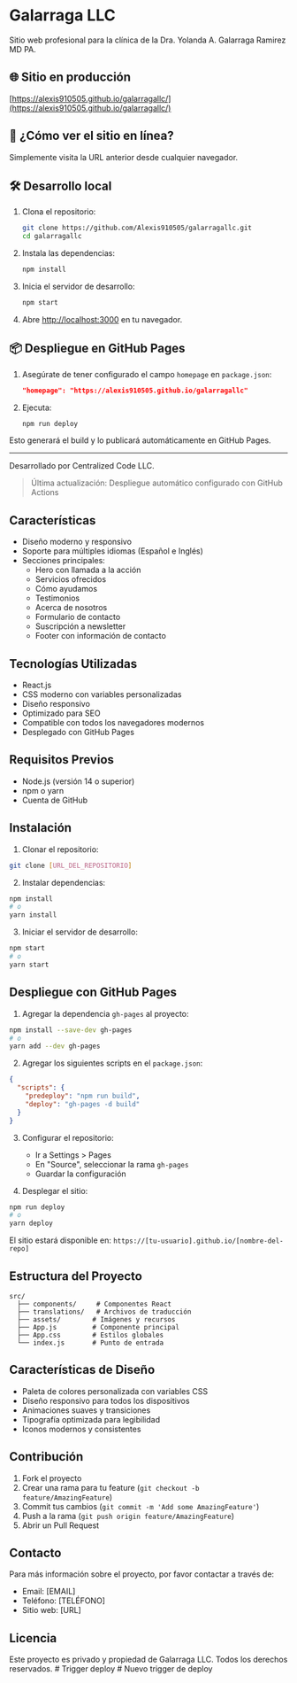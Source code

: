 # Galarraga LLC

Sitio web profesional para la clínica de la Dra. Yolanda A. Galarraga Ramirez MD PA.

## 🌐 Sitio en producción

[https://alexis910505.github.io/galarragallc/](https://alexis910505.github.io/galarragallc/)

## 🚀 ¿Cómo ver el sitio en línea?

Simplemente visita la URL anterior desde cualquier navegador.

## 🛠️ Desarrollo local

1. Clona el repositorio:
   ```bash
   git clone https://github.com/Alexis910505/galarragallc.git
   cd galarragallc
   ```
2. Instala las dependencias:
   ```bash
   npm install
   ```
3. Inicia el servidor de desarrollo:
   ```bash
   npm start
   ```
4. Abre [http://localhost:3000](http://localhost:3000) en tu navegador.

## 📦 Despliegue en GitHub Pages

1. Asegúrate de tener configurado el campo `homepage` en `package.json`:
   ```json
   "homepage": "https://alexis910505.github.io/galarragallc"
   ```
2. Ejecuta:
   ```bash
   npm run deploy
   ```

Esto generará el build y lo publicará automáticamente en GitHub Pages.

---

Desarrollado por Centralized Code LLC.

> Última actualización: Despliegue automático configurado con GitHub Actions

## Características

- Diseño moderno y responsivo
- Soporte para múltiples idiomas (Español e Inglés)
- Secciones principales:
  - Hero con llamada a la acción
  - Servicios ofrecidos
  - Cómo ayudamos
  - Testimonios
  - Acerca de nosotros
  - Formulario de contacto
  - Suscripción a newsletter
  - Footer con información de contacto

## Tecnologías Utilizadas

- React.js
- CSS moderno con variables personalizadas
- Diseño responsivo
- Optimizado para SEO
- Compatible con todos los navegadores modernos
- Desplegado con GitHub Pages

## Requisitos Previos

- Node.js (versión 14 o superior)
- npm o yarn
- Cuenta de GitHub

## Instalación

1. Clonar el repositorio:
```bash
git clone [URL_DEL_REPOSITORIO]
```

2. Instalar dependencias:
```bash
npm install
# o
yarn install
```

3. Iniciar el servidor de desarrollo:
```bash
npm start
# o
yarn start
```

## Despliegue con GitHub Pages

1. Agregar la dependencia `gh-pages` al proyecto:
```bash
npm install --save-dev gh-pages
# o
yarn add --dev gh-pages
```

2. Agregar los siguientes scripts en el `package.json`:
```json
{
  "scripts": {
    "predeploy": "npm run build",
    "deploy": "gh-pages -d build"
  }
}
```

3. Configurar el repositorio:
   - Ir a Settings > Pages
   - En "Source", seleccionar la rama `gh-pages`
   - Guardar la configuración

4. Desplegar el sitio:
```bash
npm run deploy
# o
yarn deploy
```

El sitio estará disponible en: `https://[tu-usuario].github.io/[nombre-del-repo]`

## Estructura del Proyecto

```
src/
  ├── components/     # Componentes React
  ├── translations/   # Archivos de traducción
  ├── assets/        # Imágenes y recursos
  ├── App.js         # Componente principal
  ├── App.css        # Estilos globales
  └── index.js       # Punto de entrada
```

## Características de Diseño

- Paleta de colores personalizada con variables CSS
- Diseño responsivo para todos los dispositivos
- Animaciones suaves y transiciones
- Tipografía optimizada para legibilidad
- Iconos modernos y consistentes

## Contribución

1. Fork el proyecto
2. Crear una rama para tu feature (`git checkout -b feature/AmazingFeature`)
3. Commit tus cambios (`git commit -m 'Add some AmazingFeature'`)
4. Push a la rama (`git push origin feature/AmazingFeature`)
5. Abrir un Pull Request

## Contacto

Para más información sobre el proyecto, por favor contactar a través de:
- Email: [EMAIL]
- Teléfono: [TELÉFONO]
- Sitio web: [URL]

## Licencia

Este proyecto es privado y propiedad de Galarraga LLC. Todos los derechos reservados.
#   T r i g g e r   d e p l o y  
 #   N u e v o   t r i g g e r   d e   d e p l o y  
 
